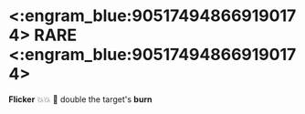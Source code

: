 # <:engram_blue:905174948669190174> RARE <:engram_blue:905174948669190174>

**Flicker** :boom::boom: :twisted_rightwards_arrows: double the target's __burn__
